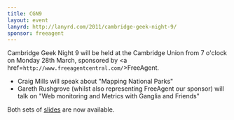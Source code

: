 ```yaml
---
title: CGN9
layout: event
lanyrd: http://lanyrd.com/2011/cambridge-geek-night-9/
sponsor: freeagent
---
```


Cambridge Geek Night 9 will be held at the Cambridge Union from 7 o'clock on Monday 28th March, sponsored by <a href=`http://www.freeagentcentral.com/`>FreeAgent</a>.

* Craig Mills will speak about "Mapping National Parks"
* Gareth Rushgrove (whilst also representing FreeAgent our sponsor) will talk on "Web monitoring and Metrics with Ganglia and Friends"

Both sets of [slides](http://lanyrd.com/2011/cambridge-geek-night-9/slides/) are now available.


